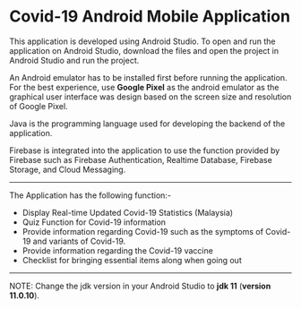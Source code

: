 # Covid-19 Android Mobile Application

This application is developed using Android Studio. To open and run the application on Android Studio, download the files and open the project in Android Studio and run the project.

An Android emulator has to be installed first before running the application. For the best experience, use **Google Pixel** as the android emulator as the graphical user interface was design based on the screen size and resolution of Google Pixel.

Java is the programming language used for developing the backend of the application.

Firebase is integrated into the application to use the function provided by Firebase such as Firebase Authentication, Realtime Database, Firebase Storage, and Cloud Messaging.

---

The Application has the following function:-
- Display Real-time Updated Covid-19 Statistics (Malaysia)
- Quiz Function for Covid-19 information
- Provide information regarding Covid-19 such as the symptoms of Covid-19 and variants of Covid-19.
- Provide information regarding the Covid-19 vaccine
- Checklist for bringing essential items along when going out

---

NOTE: Change the jdk version in your Android Studio to **jdk 11** (**version 11.0.10**).
